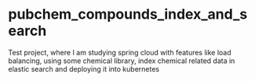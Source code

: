# pubchem_compounds_index_and_search
Test project, where I am studying spring cloud with features like load balancing, using some chemical library, index chemical related data in elastic search and deploying it into kubernetes
